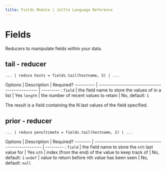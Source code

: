 ```yaml
---
title: Fields Module | Juttle Language Reference
---
```


# Fields

Reducers to manipulate fields within your data.

## tail - reducer

```
... | reduce hosts = fields.tail(hostname, 5) | ...
```

Options    |                     Description                 | Required?
---------- | ----------------------------------------------- | --------- :
`field`    | the field name to store the values of in a list | Yes
`length`   | the number of recent values to retain           | No, default: `1`

The result is a field containing the N last values of the field specified.

## prior - reducer

```
... | reduce penultimate = fields.tail(hostname, 2) | ...
```

Options  |                       Description                   | Required?
-------- | --------------------------------------------------- | --------- :
`field`  | the field name to store the `nth` last value for    | Yes
`nth`    | index (from the end) of the value to keep track of  | No, default: `1`
`undef`  | value to return before nth value has been seen      | No, default: `null`
